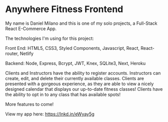 # Anywhere Fitness Frontend

My name is Daniel Milano and this is one of my solo projects, a Full-Stack React E-Commerce App.

The technologies I'm using for this project:

Front End:
HTML5, CSS3, Styled Components, Javascript, React, React-router, Netlify

Backend:
Node, Express, Bcrypt, JWT, Knex, SQLite3, Next, Heroku

Clients and Instructors have the ability to register accounts.
Instructors can create, edit, and delete their currently available classes.
Clients are presented with a gorgeous experience, as they are able to view a nicely designed calendar that displays our up-to-date fitness classes!
Clients have the ability to opt in to any class that has available spots!

More features to come!

View my app here: https://lnkd.in/eWyay5g
